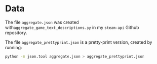 # Data

The file `aggregate.json` was created with`aggregate_game_text_descriptions.py` in my `steam-api` Github repository.

The file `aggregate_prettyprint.json` is a pretty-print version, created by running:

```bash
python -m json.tool aggregate.json > aggregate_prettyprint.json
```
